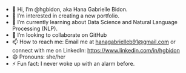 - 👋 Hi, I’m @hgbidon, aka Hana Gabrielle Bidon.
- 👀 I’m interested in creating a new portfolio.
- 🌱 I’m currently learning about Data Science and Natural Language Processing (NLP).
- 💞️ I’m looking to collaborate on GitHub
- 📫 How to reach me: Email me at hanagabrielleb91@gmail.com or connect with me on LinkedIn: https://www.linkedin.com/in/hgbidon
- 😄 Pronouns: she/her
- ⚡ Fun fact: I never woke up with an alarm before.

<!---
hgbidon/hgbidon is a ✨ special ✨ repository because its `README.md` (this file) appears on your GitHub profile.
You can click the Preview link to take a look at your changes.
--->
